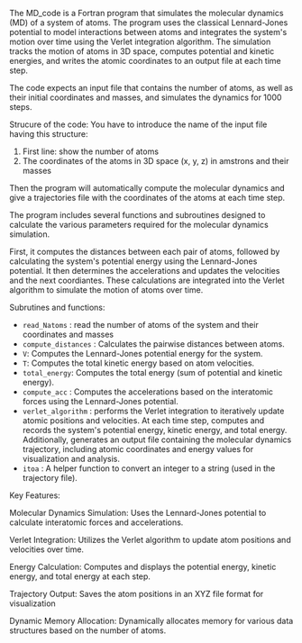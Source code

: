 The MD_code is a Fortran program that simulates the molecular dynamics (MD) of a system of atoms. 
The program uses the classical Lennard-Jones potential to model interactions between atoms and integrates the system's motion over time 
using the Verlet integration algorithm. The simulation tracks the motion of atoms in 3D space, 
computes potential and kinetic energies, and writes the atomic coordinates to an output file at each time step.

The code expects an input file that contains the number of atoms, as well as their initial coordinates and masses,
and simulates the dynamics for 1000 steps.

Strucure of the code:
You have to introduce the name of the input file having this structure:
 1) First line: show the number of atoms
 2) The coordinates of the atoms in 3D space (x, y, z) in amstrons  and their masses

Then the program will automatically compute the molecular dynamics and give a trajectories file with the coordinates of the atoms at each time step.

The program includes several functions and subroutines designed to calculate the various parameters required for the molecular dynamics simulation.

First, it computes the distances between each pair of atoms, followed by calculating the system's potential energy using the Lennard-Jones potential. It then determines the accelerations and updates the velocities and the next coordiantes. These calculations are integrated into the Verlet algorithm to simulate the motion of atoms over time.

Subrutines and functions:

- ```read_Natoms``` :  read the number of atoms of the system and their coordinates and masses 
- ```compute_distances``` :  Calculates the pairwise distances between atoms.
- ```V```: Computes the Lennard-Jones potential energy for the system.
- ```T```: Computes the total kinetic energy based on atom velocities.
- ```total_energy```: Computes the total energy (sum of potential and kinetic energy).
- ```compute_acc``` :  Computes the accelerations based on the interatomic forces using the Lennard-Jones potential.
- ```verlet_algorithm``` : performs the Verlet integration to iteratively update atomic positions and velocities. At each time step, computes and records the system's potential energy, kinetic energy, and total energy. Additionally, generates an output file containing the molecular dynamics trajectory, including atomic coordinates and energy values for visualization and analysis.
- ```itoa``` :  A helper function to convert an integer to a string (used in the trajectory file).

 

Key Features:

Molecular Dynamics Simulation: Uses the Lennard-Jones potential to calculate interatomic forces and accelerations.

Verlet Integration: Utilizes the Verlet algorithm to update atom positions and velocities over time.

Energy Calculation: Computes and displays the potential energy, kinetic energy, and total energy at each step.

Trajectory Output: Saves the atom positions in an XYZ file format for visualization 

Dynamic Memory Allocation: Dynamically allocates memory for various data structures based on the number of atoms.
